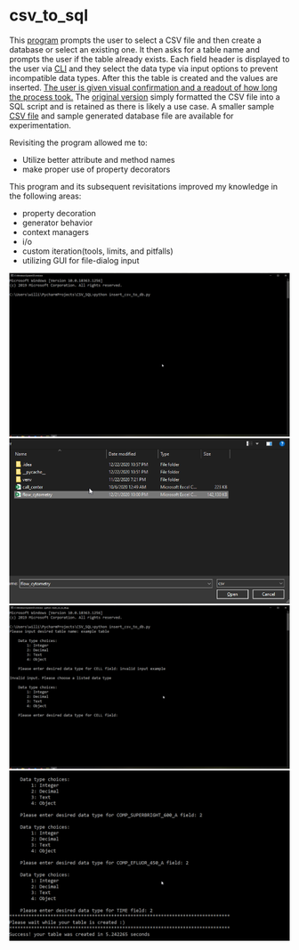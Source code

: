 # csv_to_sql

This [program](insert_csv_to_db.py) prompts the user to select a CSV file and then create a database or select an existing one. It then asks for a table name and prompts the user if the table already exists. Each field header is displayed  to the user via [CLI](images/3.png) and they select the data type via input options to prevent incompatible data types. After this the table is created and the values are inserted. [The user is given visual confirmation and a readout of how long the process took.](images/4.png) The [original version](csv_to_sql_insert.py) simply formatted the CSV file into a SQL script and is retained as there is likely a use case. A smaller sample [CSV file](sample_files/call_center.csv) and sample generated database file are available for experimentation.


Revisiting the program allowed me to:

- Utilize better attribute and method names
- make proper use of property decorators

This program and its subsequent revisitations improved my knowledge in the following areas:

- property decoration
- generator behavior
- context managers
- i/o
- custom iteration(tools, limits, and pitfalls)
- utilizing GUI for file-dialog input

![alt text](images/1.png)![alt text](images/2.png)
![alt text](images/3.png)![alt text](images/4.png)
